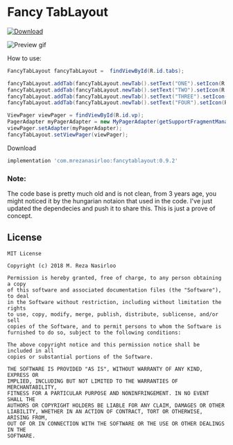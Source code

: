 # Fancy TabLayout

[ ![Download](https://api.bintray.com/packages/mrezanasirloo/maven/fancytablayout/images/download.svg) ](https://bintray.com/mrezanasirloo/maven/fancytablayout/_latestVersion)

![Preview gif](https://media.giphy.com/media/3NvQrT1H08ySikNpAl/giphy.gif)

How to use:
```java
FancyTabLayout fancyTabLayout =  findViewById(R.id.tabs);

fancyTabLayout.addTab(fancyTabLayout.newTab().setText("ONE").setIcon(R.drawable.ic_room_24dp));
fancyTabLayout.addTab(fancyTabLayout.newTab().setText("TWO").setIcon(R.drawable.ic_backup_24dp));
fancyTabLayout.addTab(fancyTabLayout.newTab().setText("THREE").setIcon(R.drawable.ic_brightness_2_24dp));
fancyTabLayout.addTab(fancyTabLayout.newTab().setText("FOUR").setIcon(R.drawable.ic_shopping_cart_24dp));

ViewPager viewPager = findViewById(R.id.vp);
PagerAdapter myPagerAdapter = new MyPagerAdapter(getSupportFragmentManager());
viewPager.setAdapter(myPagerAdapter);
fancyTabLayout.setViewPager(viewPager);
```

Download
```groovy
implementation 'com.mrezanasirloo:fancytablayout:0.9.2'
```

### Note:
The code base is pretty much old and is not clean, from 3 years age, you might noticed it by the hungarian notaion that used in the code. I've just updated the dependecies and push it to share this. This is just a prove of concept.

## License
```
MIT License

Copyright (c) 2018 M. Reza Nasirloo

Permission is hereby granted, free of charge, to any person obtaining a copy
of this software and associated documentation files (the "Software"), to deal
in the Software without restriction, including without limitation the rights
to use, copy, modify, merge, publish, distribute, sublicense, and/or sell
copies of the Software, and to permit persons to whom the Software is
furnished to do so, subject to the following conditions:

The above copyright notice and this permission notice shall be included in all
copies or substantial portions of the Software.

THE SOFTWARE IS PROVIDED "AS IS", WITHOUT WARRANTY OF ANY KIND, EXPRESS OR
IMPLIED, INCLUDING BUT NOT LIMITED TO THE WARRANTIES OF MERCHANTABILITY,
FITNESS FOR A PARTICULAR PURPOSE AND NONINFRINGEMENT. IN NO EVENT SHALL THE
AUTHORS OR COPYRIGHT HOLDERS BE LIABLE FOR ANY CLAIM, DAMAGES OR OTHER
LIABILITY, WHETHER IN AN ACTION OF CONTRACT, TORT OR OTHERWISE, ARISING FROM,
OUT OF OR IN CONNECTION WITH THE SOFTWARE OR THE USE OR OTHER DEALINGS IN THE
SOFTWARE.
```
